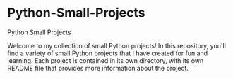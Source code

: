 # Python-Small-Projects
Python Small Projects

Welcome to my collection of small Python projects! In this repository, you'll find a variety of small Python projects that I have created for fun and learning. Each project is contained in its own directory, with its own README file that provides more information about the project.
